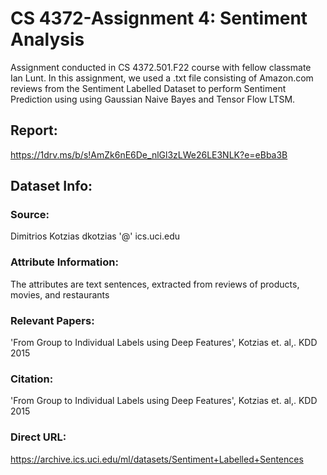 # CS 4372-Assignment 4: Sentiment Analysis
Assignment conducted in CS 4372.501.F22 course with fellow classmate Ian Lunt. In this assignment, we used a .txt file consisting of Amazon.com reviews from the Sentiment Labelled Dataset to perform Sentiment Prediction using using Gaussian Naive Bayes and Tensor Flow LTSM.

## Report:
https://1drv.ms/b/s!AmZk6nE6De_nlGl3zLWe26LE3NLK?e=eBba3B

## Dataset Info:
### Source:  

Dimitrios Kotzias dkotzias '@' ics.uci.edu

### Attribute Information:

The attributes are text sentences, extracted from reviews of products, movies, and restaurants


### Relevant Papers:

'From Group to Individual Labels using Deep Features', Kotzias et. al,. KDD 2015

### Citation:

'From Group to Individual Labels using Deep Features', Kotzias et. al,. KDD 2015

### Direct URL:
https://archive.ics.uci.edu/ml/datasets/Sentiment+Labelled+Sentences

